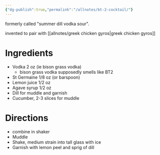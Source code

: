 ```yaml
---
{"dg-publish":true,"permalink":"/allnotes/bt-2-cocktail/"}
---
```




formerly called "summer dill vodka sour".

invented to pair with [[allnotes/greek chicken gyros\|greek chicken gyros]]

# Ingredients
- Vodka 2 oz (ie bison grass vodka)
	- bison grass vodka supposedly smells like BT2
- St Germaine 1/8 oz (or barspoon)
- Lemon juice 1/2 oz
- Agave syrup 1/2 oz
- Dill for muddle and garnish
- Cucumber, 2-3 slices for muddle

# Directions
- combine in shaker
- Muddle
- Shake, medium strain into tall glass with ice
- Garnish with lemon peel and sprig of dill

